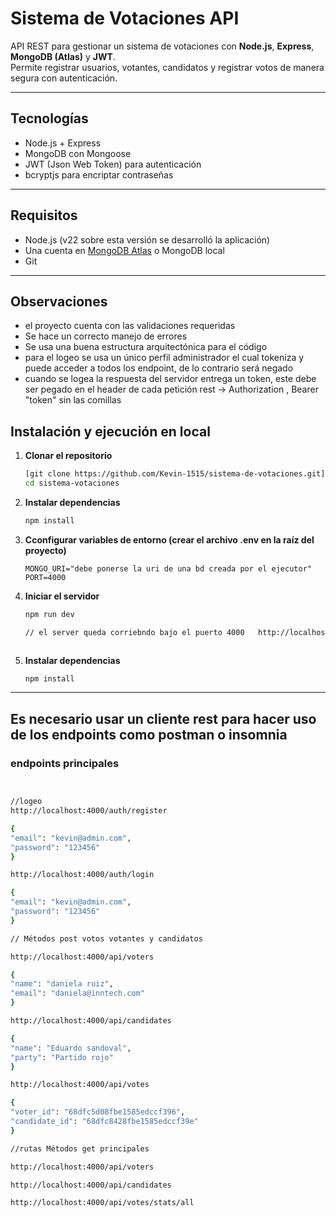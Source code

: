 #  Sistema de Votaciones API

API REST para gestionar un sistema de votaciones con **Node.js**, **Express**, **MongoDB (Atlas)** y **JWT**.  
Permite registrar usuarios, votantes, candidatos y registrar votos de manera segura con autenticación.

---

##  Tecnologías
- Node.js + Express
- MongoDB con Mongoose
- JWT (Json Web Token) para autenticación
- bcryptjs para encriptar contraseñas

---

##  Requisitos
- Node.js (v22 sobre esta versión se desarrolló la aplicación)
- Una cuenta en [MongoDB Atlas](https://www.mongodb.com/cloud/atlas) o MongoDB local
- Git
  
---

##  Observaciones
- el proyecto cuenta con las validaciones requeridas
- Se hace un correcto manejo de errores
- Se usa una buena estructura arquitectónica para el código
- para el logeo se usa un único perfil administrador el cual tokeniza y puede acceder a todos los endpoint, de lo contrario será negado
- cuando se logea la respuesta del servidor entrega un token, este debe ser pegado en el header de cada petición rest ->      Authorization , Bearer "token"   sin las comillas

##  Instalación y ejecución en local

1. **Clonar el repositorio**
   ```bash
   [git clone https://github.com/Kevin-1515/sistema-de-votaciones.git]
   cd sistema-votaciones

2. **Instalar dependencias**
   ```bash
   npm install
   
3. **Cconfigurar variables de entorno  (crear el archivo .env en la raíz del proyecto)**
   ```env
   MONGO_URI="debe ponerse la uri de una bd creada por el ejecutor"
   PORT=4000

4. **Iniciar el servidor**
   ```bash
   npm run dev

   // el server queda corriebndo bajo el puerto 4000   http://localhost:4000/

   

2. **Instalar dependencias**
   ```bash
   npm install

---

## Es necesario usar un cliente rest para hacer uso de los endpoints como postman o insomnia

### endpoints principales 
   ```bash


   //logeo
   http://localhost:4000/auth/register

   {
  "email": "kevin@admin.com",
  "password": "123456"
   }

   http://localhost:4000/auth/login

   {
  "email": "kevin@admin.com",
  "password": "123456"
   }

   // Métodos post votos votantes y candidatos

   http://localhost:4000/api/voters

   {
  "name": "daniela ruiz",
  "email": "daniela@inntech.com"
   }

   http://localhost:4000/api/candidates

   {
  "name": "Eduardo sandoval",
  "party": "Partido rojo"
   }

   http://localhost:4000/api/votes

   {
  "voter_id": "68dfc5d08fbe1585edccf396",
  "candidate_id": "68dfc8428fbe1585edccf39e"
   }

   //rutas Métodos get principales
   
   http://localhost:4000/api/voters

   http://localhost:4000/api/candidates

   http://localhost:4000/api/votes/stats/all








